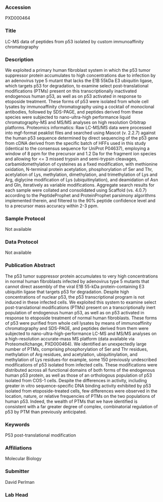 ### Accession
PXD000464

### Title
LC-MS data of peptides from p53 isolated by custom immunoaffinity chromatography

### Description
We exploited a primary human fibroblast system in which the p53 tumor suppressor protein accumulates to high concentrations due to infection by an adenovirus type 5 mutant that lacks the E1B 55kDa E3 ubiquitin ligase, which targets p53 for degradation, to examine select post-translational modifications (PTMs) present on this transcriptionally inactivated endogenous human p53, as well as on p53 activated in response to etoposide treatment. These forms of p53 were isolated from whole cell lysates by immunoaffinity chromatography using a cocktail of monoclonal antibodies, followed by SDS-PAGE, and peptides derived from these species were subjected to nano-ultra-high performance liquid chromatography-MS and MS/MS analyses on high resolution Orbitrap platforms. Proteomics informatics: Raw LC-MS/MS data were processed into mgf-format peaklist files and searched using Mascot (v. 2.2.7) against the human p53 sequence determined by direct sequencing of the p53 gene from cDNA derived from the specific batch of HFFs used in this study (identical to the consensus sequence for UniProt P04637), employing a window of 8 ppm for the precursor and 1.2 Da for the fragment ion species and allowing for <= 3 missed trypsin and semi-trypsin cleavages, carbamidomethylation of cysteines as a fixed modification, with methionine oxidation, N-terminal protein acetylation, phosphorylation of Ser and Thr, acetylation of Lys, methylation, dimethylation, and trimethylation of Lys and Arg, diglycine modification of Lys (ubiquitinylation), and deamidation of Asn and Gln, iteratively as variable modifications. Aggregate search results for each sample were collated and consolidated using Scaffold (vs. 4.0.7) according to the PeptideProphet and ProteinProphet parsimony algorithms implemented therein, and filtered to the 90% peptide confidence level and to a precursor mass accuracy within 2-3 ppm.

### Sample Protocol
Not available

### Data Protocol
Not available

### Publication Abstract
The p53 tumor suppressor protein accumulates to very high concentrations in normal human fibroblasts infected by adenovirus type 5 mutants that cannot direct assembly of the viral E1B 55-kDa protein-containing E3 ubiquitin ligase that targets p53 for degradation. Despite high concentrations of nuclear p53, the p53 transcriptional program is not induced in these infected cells. We exploited this system to examine select post-translational modifications (PTMs) present on a transcriptionally inert population of endogenous human p53, as well as on p53 activated in response to etoposide treatment of normal human fibroblasts. These forms of p53 were purified from whole cell lysates by means of immunoaffinity chromatography and SDS-PAGE, and peptides derived from them were subjected to nano-ultra-high-performance LC-MS and MS/MS analyses on a high-resolution accurate-mass MS platform (data available via ProteomeXchange, PXD000464). We identified an unexpectedly large number of PTMs, comprising phosphorylation of Ser and Thr residues, methylation of Arg residues, and acetylation, ubiquitinylation, and methylation of Lys residues-for example, some 150 previously undescribed modifications of p53 isolated from infected cells. These modifications were distributed across all functional domains of both forms of the endogenous human p53 protein, as well as those of an orthologous population of p53 isolated from COS-1 cells. Despite the differences in activity, including greater in vitro sequence-specific DNA binding activity exhibited by p53 isolated from etoposide-treated cells, few differences were observed in the location, nature, or relative frequencies of PTMs on the two populations of human p53. Indeed, the wealth of PTMs that we have identified is consistent with a far greater degree of complex, combinatorial regulation of p53 by PTM than previously anticipated.

### Keywords
P53 post-translational modification

### Affiliations
Molecular Biology

### Submitter
David Perlman

### Lab Head


